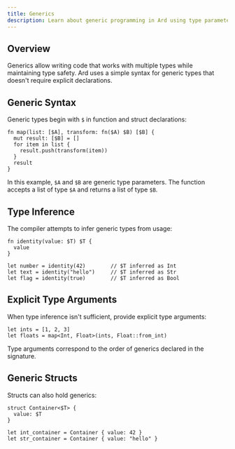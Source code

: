 ```yaml
---
title: Generics
description: Learn about generic programming in Ard using type parameters.
---
```


## Overview

Generics allow writing code that works with multiple types while maintaining type safety. Ard uses a simple syntax for generic types that doesn't require explicit declarations.

## Generic Syntax

Generic types begin with `$` in function and struct declarations:

```ard
fn map(list: [$A], transform: fn($A) $B) [$B] {
  mut result: [$B] = []
  for item in list {
    result.push(transform(item))
  }
  result
}
```

In this example, `$A` and `$B` are generic type parameters. The function accepts a list of type `$A` and returns a list of type `$B`.

## Type Inference

The compiler attempts to infer generic types from usage:

```ard
fn identity(value: $T) $T {
  value
}

let number = identity(42)        // $T inferred as Int
let text = identity("hello")     // $T inferred as Str
let flag = identity(true)        // $T inferred as Bool
```

## Explicit Type Arguments

When type inference isn't sufficient, provide explicit type arguments:

```ard
let ints = [1, 2, 3]
let floats = map<Int, Float>(ints, Float::from_int)
```

Type arguments correspond to the order of generics declared in the signature.

## Generic Structs

Structs can also hold generics:

```ard
struct Container<$T> {
  value: $T
}

let int_container = Container { value: 42 }
let str_container = Container { value: "hello" }
```
